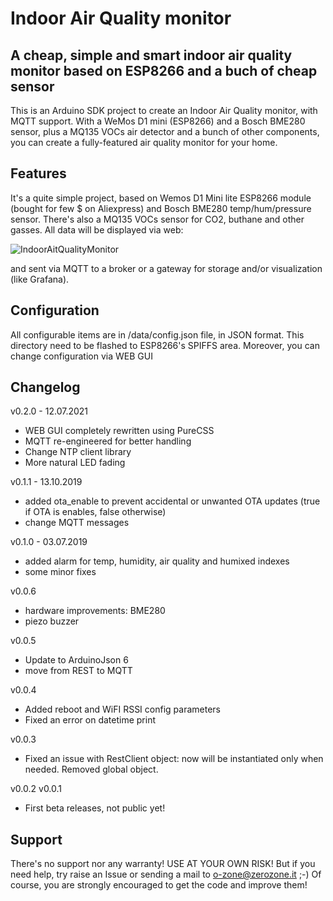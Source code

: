 # Indoor Air Quality monitor
## A cheap, simple and smart indoor air quality monitor based on ESP8266 and a buch of cheap sensor

This is an Arduino SDK project to create an Indoor Air Quality monitor, with MQTT support. With a WeMos D1 mini (ESP8266) and a Bosch BME280 sensor, plus a MQ135 VOCs air detector and a bunch of other components, you can create a fully-featured air quality monitor for your home.

## Features

It's a quite simple project, based on Wemos D1 Mini lite ESP8266 module (bought for few $ on Aliexpress) and Bosch BME280 temp/hum/pressure sensor. There's also a MQ135 VOCs sensor for CO2, buthane and other gasses. All data will be displayed via web:

![IndoorAitQualityMonitor](https://raw.githubusercontent.com/michelep/IndoorAirQualityMonitor/master/images/webgui_1.jpg)

and sent via MQTT to a broker or a gateway for storage and/or visualization (like Grafana).

## Configuration

All configurable items are in /data/config.json file, in JSON format. This directory need to be flashed to ESP8266's SPIFFS area. Moreover, you can change configuration via WEB GUI

## Changelog

v0.2.0 - 12.07.2021
- WEB GUI completely rewritten using PureCSS
- MQTT re-engineered for better handling
- Change NTP client library
- More natural LED fading

v0.1.1 - 13.10.2019
- added ota_enable to prevent accidental or unwanted OTA updates (true if OTA is enables, false otherwise)
- change MQTT messages

v0.1.0 - 03.07.2019
- added alarm for temp, humidity, air quality and humixed indexes
- some minor fixes

v0.0.6
- hardware improvements: BME280 
- piezo buzzer

v0.0.5
- Update to ArduinoJson 6
- move from REST to MQTT

v0.0.4
- Added reboot and WiFI RSSI config parameters
- Fixed an error on datetime print

v0.0.3
- Fixed an issue with RestClient object: now will be instantiated only when needed. Removed global object.

v0.0.2
v0.0.1
- First beta releases, not public yet!

## Support

There's no support nor any warranty! USE AT YOUR OWN RISK! But if you need help, try raise an Issue or sending a mail to o-zone@zerozone.it ;-) Of course, you are strongly encouraged to get the code and improve them!
